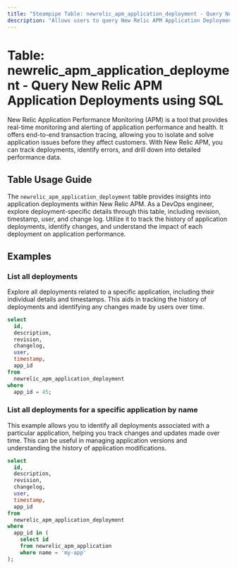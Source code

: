 ```yaml
---
title: "Steampipe Table: newrelic_apm_application_deployment - Query New Relic APM Application Deployments using SQL"
description: "Allows users to query New Relic APM Application Deployments, providing insights into deployment details such as revision, timestamp, user, and change log."
---
```


# Table: newrelic_apm_application_deployment - Query New Relic APM Application Deployments using SQL

New Relic Application Performance Monitoring (APM) is a tool that provides real-time monitoring and alerting of application performance and health. It offers end-to-end transaction tracing, allowing you to isolate and solve application issues before they affect customers. With New Relic APM, you can track deployments, identify errors, and drill down into detailed performance data.

## Table Usage Guide

The `newrelic_apm_application_deployment` table provides insights into application deployments within New Relic APM. As a DevOps engineer, explore deployment-specific details through this table, including revision, timestamp, user, and change log. Utilize it to track the history of application deployments, identify changes, and understand the impact of each deployment on application performance.

## Examples

### List all deployments
Explore all deployments related to a specific application, including their individual details and timestamps. This aids in tracking the history of deployments and identifying any changes made by users over time.

```sql
select
  id,
  description,
  revision,
  changelog,
  user,
  timestamp,
  app_id
from
  newrelic_apm_application_deployment
where
  app_id = 45;
```

### List all deployments for a specific application by name
This example allows you to identify all deployments associated with a particular application, helping you track changes and updates made over time. This can be useful in managing application versions and understanding the history of application modifications.

```sql
select
  id,
  description,
  revision,
  changelog,
  user,
  timestamp,
  app_id
from
  newrelic_apm_application_deployment
where
  app_id in (
    select id 
    from newrelic_apm_application 
    where name = 'my-app'
);
```